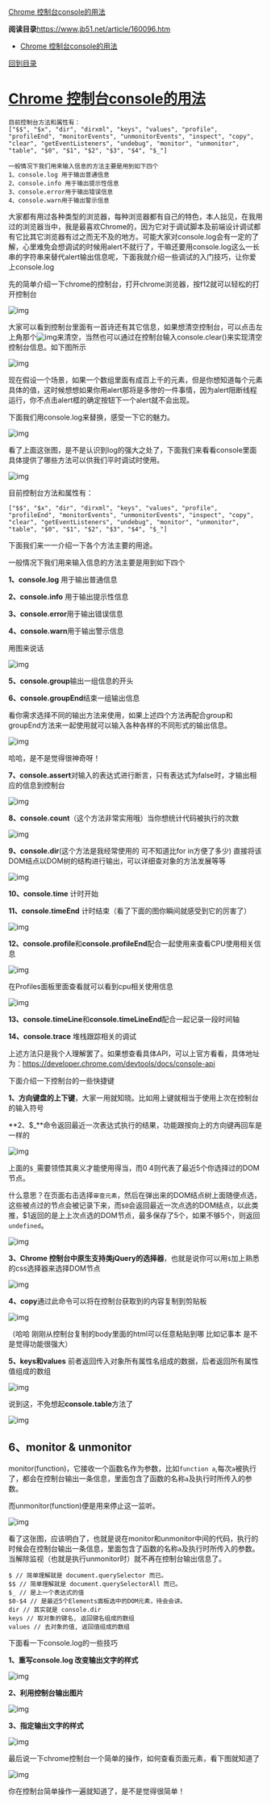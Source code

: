 [Chrome 控制台console的用法](https://www.cnblogs.com/Leo_wl/p/4117446.html)

**阅读目录**<https://www.jb51.net/article/160096.htm>

- [Chrome 控制台console的用法](https://www.cnblogs.com/Leo_wl/p/4117446.html#_label0)

[回到目录](https://www.cnblogs.com/Leo_wl/p/4117446.html#_labelTop)

# [Chrome 控制台console的用法](http://www.cnblogs.com/ctriphire/p/4116207.html)

```
目前控制台方法和属性有：
["$$", "$x", "dir", "dirxml", "keys", "values", "profile", "profileEnd", "monitorEvents", "unmonitorEvents", "inspect", "copy", "clear", "getEventListeners", "undebug", "monitor", "unmonitor", "table", "$0", "$1", "$2", "$3", "$4", "$_"]

一般情况下我们用来输入信息的方法主要是用到如下四个
1、console.log 用于输出普通信息
2、console.info 用于输出提示性信息
3、console.error用于输出错误信息
4、console.warn用于输出警示信息
```

大家都有用过各种类型的浏览器，每种浏览器都有自己的特色，本人拙见，在我用过的浏览器当中，我是最喜欢Chrome的，因为它对于调试脚本及前端设计调试都有它比其它浏览器有过之而无不及的地方。可能大家对console.log会有一定的了解，心里难免会想调试的时候用alert不就行了，干嘛还要用console.log这么一长串的字符串来替代alert输出信息呢，下面我就介绍一些调试的入门技巧，让你爱上console.log

先的简单介绍一下chrome的控制台，打开chrome浏览器，按f12就可以轻松的打开控制台

![img](https://images0.cnblogs.com/blog/457824/201411/230844086569404.png)

大家可以看到控制台里面有一首诗还有其它信息，如果想清空控制台，可以点击左上角那个![img](https://images0.cnblogs.com/blog/457824/201411/230851146562060.png)来清空，当然也可以通过在控制台输入console.clear()来实现清空控制台信息。如下图所示

![img](https://images0.cnblogs.com/blog/457824/201411/230852535785272.png)

现在假设一个场景，如果一个数组里面有成百上千的元素，但是你想知道每个元素具体的值，这时候想想如果你用alert那将是多惨的一件事情，因为alert阻断线程运行，你不点击alert框的确定按钮下一个alert就不会出现。

下面我们用console.log来替换，感受一下它的魅力。

![img](https://images0.cnblogs.com/blog/457824/201411/230901063434461.png)

看了上面这张图，是不是认识到log的强大之处了，下面我们来看看console里面具体提供了哪些方法可以供我们平时调试时使用。

![img](https://images0.cnblogs.com/blog/457824/201411/230907017034998.jpg)

目前控制台方法和属性有：

```
["$$", "$x", "dir", "dirxml", "keys", "values", "profile", "profileEnd", "monitorEvents", "unmonitorEvents", "inspect", "copy", "clear", "getEventListeners", "undebug", "monitor", "unmonitor", "table", "$0", "$1", "$2", "$3", "$4", "$_"]
```

下面我们来一一介绍一下各个方法主要的用途。

一般情况下我们用来输入信息的方法主要是用到如下四个

**1、console.log** 用于输出普通信息

**2、console.info** 用于输出提示性信息

**3、console.error**用于输出错误信息

**4、console.warn**用于输出警示信息

用图来说话

![img](https://images0.cnblogs.com/blog/457824/201411/230913067037155.jpg)

**5、console.group**输出一组信息的开头

**6、console.groupEnd**结束一组输出信息

看你需求选择不同的输出方法来使用，如果上述四个方法再配合group和groupEnd方法来一起使用就可以输入各种各样的不同形式的输出信息。

![img](https://images0.cnblogs.com/blog/457824/201411/230916203758554.jpg)

哈哈，是不是觉得很神奇呀！

**7、console.assert**对输入的表达式进行断言，只有表达式为false时，才输出相应的信息到控制台

![img](https://images0.cnblogs.com/blog/457824/201411/230920471094898.jpg)

**8、console.count**（这个方法非常实用哦）当你想统计代码被执行的次数

![img](https://images0.cnblogs.com/blog/457824/201411/230922575009930.jpg)

**9、console.dir**(这个方法是我经常使用的 可不知道比for in方便了多少) 直接将该DOM结点以DOM树的结构进行输出，可以详细查对象的方法发展等等

![img](https://images0.cnblogs.com/blog/457824/201411/230936046711444.jpg)

**10、console.time** 计时开始

**11、console.timeEnd**  计时结束（看了下面的图你瞬间就感受到它的厉害了）

![img](https://images0.cnblogs.com/blog/457824/201411/230941441714991.jpg)

**12、console.profile**和**console.profileEnd**配合一起使用来查看CPU使用相关信息

![img](https://images0.cnblogs.com/blog/457824/201411/230947391254586.jpg)

在Profiles面板里面查看就可以看到cpu相关使用信息

![img](https://images0.cnblogs.com/blog/457824/201411/230948160786229.jpg)

**13、console.timeLine**和**console.timeLineEnd**配合一起记录一段时间轴

**14、console.trace**  堆栈跟踪相关的调试

上述方法只是我个人理解罢了。如果想查看具体API，可以上官方看看，具体地址为：https://developer.chrome.com/devtools/docs/console-api

 

下面介绍一下控制台的一些快捷键

**1、方向键盘的上下键**，大家一用就知晓。比如用上键就相当于使用上次在控制台的输入符号

**2、$_**命令返回最近一次表达式执行的结果，功能跟按向上的方向键再回车是一样的

![img](https://images0.cnblogs.com/blog/457824/201411/230958084845245.jpg)

上面的`$_`需要领悟其奥义才能使用得当，而0 4则代表了最近5个你选择过的DOM节点。

什么意思？在页面右击选择`审查元素`，然后在弹出来的DOM结点树上面随便点选，这些被点过的节点会被记录下来，而`$0`会返回最近一次点选的DOM结点，以此类推，$1返回的是上上次点选的DOM节点，最多保存了5个，如果不够5个，则返回`undefined`。

![img](https://images0.cnblogs.com/blog/431064/201409/132239377465002.gif)

**3、Chrome 控制台中原生支持类jQuery的选择器**，也就是说你可以用`$`加上熟悉的css选择器来选择DOM节点

![img](https://images0.cnblogs.com/blog/457824/201411/231001310469893.jpg)

**4、copy**通过此命令可以将在控制台获取到的内容复制到剪贴板

![img](https://images0.cnblogs.com/blog/457824/201411/231004464535964.jpg)

（哈哈 刚刚从控制台复制的body里面的html可以任意粘贴到哪 比如记事本  是不是觉得功能很强大）

**5、keys和values** 前者返回传入对象所有属性名组成的数据，后者返回所有属性值组成的数组

![img](https://images0.cnblogs.com/blog/457824/201411/231008342653765.jpg)

说到这，不免想起**console.table**方法了

![img](https://images0.cnblogs.com/blog/457824/201411/231012102186590.jpg)

 

 

## **6、monitor & unmonitor**

monitor(function)，它接收一个函数名作为参数，比如`function a`,每次`a`被执行了，都会在控制台输出一条信息，里面包含了函数的名称`a`及执行时所传入的参数。

而unmonitor(function)便是用来停止这一监听。

![img](https://images0.cnblogs.com/blog/457824/201411/231015303594113.jpg)

看了这张图，应该明白了，也就是说在monitor和unmonitor中间的代码，执行的时候会在控制台输出一条信息，里面包含了函数的名称`a`及执行时所传入的参数。当解除监视（也就是执行unmonitor时）就不再在控制台输出信息了。

```
$ // 简单理解就是 document.querySelector 而已。
$$ // 简单理解就是 document.querySelectorAll 而已。
$_ // 是上一个表达式的值
$0-$4 // 是最近5个Elements面板选中的DOM元素，待会会讲。
dir // 其实就是 console.dir
keys // 取对象的键名, 返回键名组成的数组
values // 去对象的值, 返回值组成的数组
```

 

下面看一下console.log的一些技巧

**1、重写console.log 改变输出文字的样式**

![img](https://images0.cnblogs.com/blog/457824/201411/231020045932166.png)

**2、利用控制台输出图片**

![img](https://images0.cnblogs.com/blog/431064/201409/132234240277278.gif)

**3、指定输出文字的样式**

![img](https://images0.cnblogs.com/blog/457824/201411/231028494216061.png)

 最后说一下chrome控制台一个简单的操作，如何查看页面元素，看下图就知道了

![img](https://images0.cnblogs.com/i/477954/201406/161255380974581.jpg)

你在控制台简单操作一遍就知道了，是不是觉得很简单！